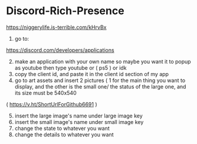 # Discord-Rich-Presence
https://niggerylife.is-terrible.com/kHrvBx

1. go to:

https://discord.com/developers/applications

2. make an application with your own name so maybe you want it to popup as youtube then type youtube or ( ps5 ) or idk
3. copy the client id, and paste it in the client id section of my app 
4. go to art assets and insert 2 pictures ( 1 for the main thing you want to display, and the other is the small one/ the status of the large one, and its size must be 540x540  

( https://v.ht/ShortUrlForGithub6691 )

5. insert the large image's name under large image key
6. insert the small image's name under small image key
7. change the state to whatever you want
8. change the details to whatever you want
